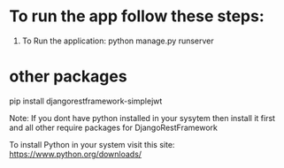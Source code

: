 # To run the app follow these steps:

1. To Run the application:
    python manage.py runserver


# other packages
pip install djangorestframework-simplejwt


Note: If you dont have python installed in your sysytem 
 then install it first and all other require packages for DjangoRestFramework


To install Python in your system visit this site:
   https://www.python.org/downloads/
